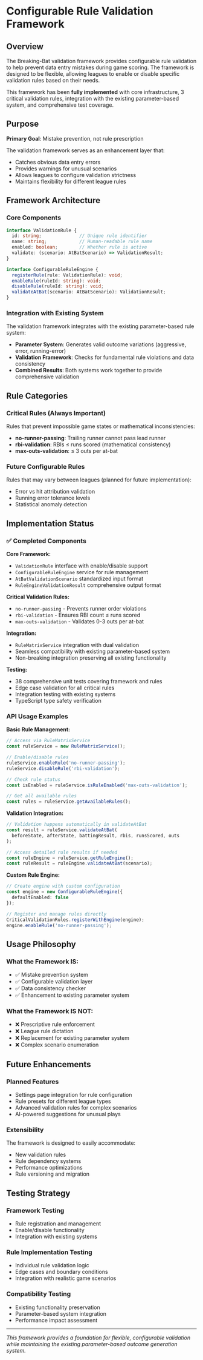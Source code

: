 # Configurable Rule Validation Framework

## Overview

The Breaking-Bat validation framework provides configurable rule validation to help prevent data entry mistakes during game scoring. The framework is designed to be flexible, allowing leagues to enable or disable specific validation rules based on their needs.

This framework has been **fully implemented** with core infrastructure, 3 critical validation rules, integration with the existing parameter-based system, and comprehensive test coverage.

## Purpose

**Primary Goal**: Mistake prevention, not rule prescription

The validation framework serves as an enhancement layer that:
- Catches obvious data entry errors
- Provides warnings for unusual scenarios  
- Allows leagues to configure validation strictness
- Maintains flexibility for different league rules

## Framework Architecture

### Core Components

```typescript
interface ValidationRule {
  id: string;              // Unique rule identifier
  name: string;            // Human-readable rule name  
  enabled: boolean;        // Whether rule is active
  validate: (scenario: AtBatScenario) => ValidationResult;
}

interface ConfigurableRuleEngine {
  registerRule(rule: ValidationRule): void;
  enableRule(ruleId: string): void;
  disableRule(ruleId: string): void;
  validateAtBat(scenario: AtBatScenario): ValidationResult;
}
```

### Integration with Existing System

The validation framework integrates with the existing parameter-based rule system:
- **Parameter System**: Generates valid outcome variations (aggressive, error, running-error)
- **Validation Framework**: Checks for fundamental rule violations and data consistency
- **Combined Results**: Both systems work together to provide comprehensive validation

## Rule Categories

### Critical Rules (Always Important)
Rules that prevent impossible game states or mathematical inconsistencies:
- **no-runner-passing**: Trailing runner cannot pass lead runner
- **rbi-validation**: RBIs ≤ runs scored (mathematical consistency)
- **max-outs-validation**: ≤ 3 outs per at-bat

### Future Configurable Rules
Rules that may vary between leagues (planned for future implementation):
- Error vs hit attribution validation
- Running error tolerance levels
- Statistical anomaly detection

## Implementation Status

### ✅ Completed Components

**Core Framework:**
- `ValidationRule` interface with enable/disable support
- `ConfigurableRuleEngine` service for rule management
- `AtBatValidationScenario` standardized input format
- `RuleEngineValidationResult` comprehensive output format

**Critical Validation Rules:**
- `no-runner-passing` - Prevents runner order violations
- `rbi-validation` - Ensures RBI count ≤ runs scored  
- `max-outs-validation` - Validates 0-3 outs per at-bat

**Integration:**
- `RuleMatrixService` integration with dual validation
- Seamless compatibility with existing parameter-based system
- Non-breaking integration preserving all existing functionality

**Testing:**
- 38 comprehensive unit tests covering framework and rules
- Edge case validation for all critical rules
- Integration testing with existing systems
- TypeScript type safety verification

### API Usage Examples

**Basic Rule Management:**
```typescript
// Access via RuleMatrixService
const ruleService = new RuleMatrixService();

// Enable/disable rules
ruleService.enableRule('no-runner-passing');
ruleService.disableRule('rbi-validation');

// Check rule status
const isEnabled = ruleService.isRuleEnabled('max-outs-validation');

// Get all available rules
const rules = ruleService.getAvailableRules();
```

**Validation Integration:**
```typescript
// Validation happens automatically in validateAtBat
const result = ruleService.validateAtBat(
  beforeState, afterState, battingResult, rbis, runsScored, outs
);

// Access detailed rule results if needed
const ruleEngine = ruleService.getRuleEngine();
const ruleResult = ruleEngine.validateAtBat(scenario);
```

**Custom Rule Engine:**
```typescript
// Create engine with custom configuration
const engine = new ConfigurableRuleEngine({ 
  defaultEnabled: false 
});

// Register and manage rules directly
CriticalValidationRules.registerWithEngine(engine);
engine.enableRule('no-runner-passing');
```

## Usage Philosophy

### What the Framework IS:
- ✅ Mistake prevention system
- ✅ Configurable validation layer
- ✅ Data consistency checker
- ✅ Enhancement to existing parameter system

### What the Framework IS NOT:
- ❌ Prescriptive rule enforcement
- ❌ League rule dictation
- ❌ Replacement for existing parameter system
- ❌ Complex scenario enumeration

## Future Enhancements

### Planned Features
- Settings page integration for rule configuration
- Rule presets for different league types
- Advanced validation rules for complex scenarios
- AI-powered suggestions for unusual plays

### Extensibility
The framework is designed to easily accommodate:
- New validation rules
- Rule dependency systems
- Performance optimizations
- Rule versioning and migration

## Testing Strategy

### Framework Testing
- Rule registration and management
- Enable/disable functionality
- Integration with existing systems

### Rule Implementation Testing  
- Individual rule validation logic
- Edge cases and boundary conditions
- Integration with realistic game scenarios

### Compatibility Testing
- Existing functionality preservation
- Parameter-based system integration
- Performance impact assessment

---

*This framework provides a foundation for flexible, configurable validation while maintaining the existing parameter-based outcome generation system.*